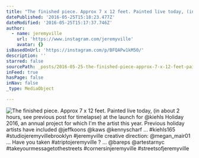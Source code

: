 ```yaml
---
title: "The finished piece. Approx 7 x 12 feet. Painted live today, (in about 2 hours, see previous post for timelapse) at the launch for @kiehls Holiday 2016, an annual project for which I'm the artist this year. Previous holiday artists have included @jeffkoons @kaws @kennyscharf ... #kiehls165 #studiojeremyvillebrooklyn #jeremyville creative direction: @megan_mair01 ... Have you taken #atriptojeremyville ? ... @bareps @artestarnyc #takeyourmessagetothestreets #cornersinjeremyville #streetsofjeremyville"
datePublished: '2016-05-25T15:18:23.477Z'
dateModified: '2016-05-25T15:17:37.746Z'
author:
  - name: jeremyville
    url: 'https://www.instagram.com/jeremyville'
    avatar: {}
isBasedOnUrl: 'https://instagram.com/p/BFQAPw1kM50/'
description: ''
starred: false
sourcePath: _posts/2016-05-25-the-finished-piece-approx-7-x-12-feet-painted-live-today.md
inFeed: true
hasPage: false
inNav: false
_type: MediaObject

---
```

![The finished piece. Approx 7 x 12 feet. Painted live today, (in about 2 hours, see previous post for timelapse) at the launch for @kiehls Holiday 2016, an annual project for which I'm the artist this year. Previous holiday artists have included @jeffkoons @kaws @kennyscharf ... #kiehls165 #studiojeremyvillebrooklyn #jeremyville creative direction: @megan_mair01 ... Have you taken #atriptojeremyville ? ... @bareps @artestarnyc #takeyourmessagetothestreets #cornersinjeremyville #streetsofjeremyville](https://scontent.cdninstagram.com/t51.2885-15/s640x640/sh0.08/e35/13129906_989023217819797_1681609051_n.jpg?ig_cache_key=MTI0NzQ5ODE4MDAxMjA2ODQ2OA%3D%3D.2)